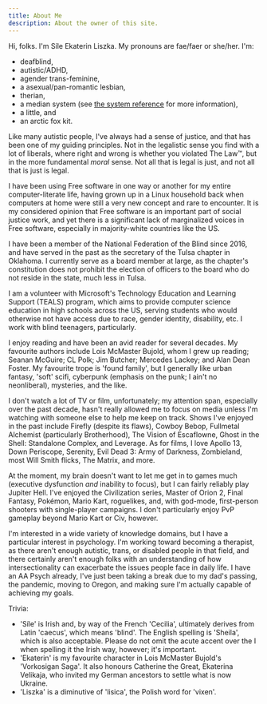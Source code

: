 ```yaml
---
title: About Me
description: About the owner of this site.
---
```

Hi, folks. I'm Síle Ekaterin Liszka. My pronouns are fae/faer or she/her. I'm:

- deafblind,
- autistic/ADHD,
- agender trans-feminine,
- a asexual/pan-romantic lesbian,
- therian,
- a median system (see [the system reference](/system/) for more information),
- a little, and
- an arctic fox kit.

Like many autistic people, I've always had a sense of justice, and that has been one of my guiding principles. Not in the legalistic sense you find with a lot of liberals, where right and wrong is whether you violated The Law™, but in the more fundamental _moral_ sense. Not all that is legal is just, and not all that is just is legal.

I have been using Free software in one way or another for my entire computer-literate life, having grown up in a Linux household back when computers at home were still a very new concept and rare to encounter. It is my considered opinion that Free software is an important part of social justice work, and yet there is a significant lack of marginalized voices in Free software, especially in majority-white countries like the US.

I have been a member of the National Federation of the Blind since 2016, and have served in the past as the secretary of the Tulsa chapter in Oklahoma. I currently serve as a board member at large, as the chapter's constitution does not prohibit the election of officers to the board who do not reside in the state, much less in Tulsa.

I am a volunteer with Microsoft's Technology Education and Learning Support (TEALS) program, which aims to provide computer science education in high schools across the US, serving students who would otherwise not have access due to race, gender identity, disability, etc. I work with blind teenagers, particularly.

I enjoy reading and have been an avid reader for several decades. My favourite authors include Lois McMaster Bujold, whom I grew up reading; Seanan McGuire; CL Polk; Jim Butcher; Mercedes Lackey; and Alan Dean Foster. My favourite trope is 'found family', but I generally like urban fantasy, 'soft' scifi, cyberpunk (emphasis on the punk; I ain't no neonliberal), mysteries, and the like.

I don't watch a lot of TV or film, unfortunately; my attention span, especially over the past decade, hasn't really allowed me to focus on media unless I'm watching with someone else to help me keep on track. Shows I've enjoyed in the past include Firefly (despite its flaws), Cowboy Bebop, Fullmetal Alchemist (particularly Brotherhood), The Vision of Escaflowne, Ghost in the Shell: Standalone Complex, and Leverage. As for films, I love Apollo 13, Down Periscope, Serenity, Evil Dead 3: Army of Darkness, Zombieland, most Will Smith flicks, The Matrix, and more.

At the moment, my brain doesn't want to let me get in to games much (executive dysfunction *and* inability to focus), but I can fairly reliably play Jupiter Hell. I've enjoyed the Civilization series, Master of Orion 2, Final Fantasy, Pokémon, Mario Kart, roguelikes, and, with god-mode, first-person shooters with single-player campaigns. I don't particularly enjoy PvP gameplay beyond Mario Kart or Civ, however.

I'm interested in a wide variety of knowledge domains, but I have a particular interest in psychology. I'm working toward becoming a therapist, as there aren't enough autistic, trans, or disabled people in that field, and there certainly aren't enough folks with an understanding of how intersectionality can exacerbate the issues people face in daily life. I have an AA Psych already, I've just been taking a break due to my dad's passing, the pandemic, moving to Oregon, and making sure I'm actually capable of achieving my goals.

Trivia:
* 'Síle' is Irish and, by way of the French 'Cecilia', ultimately derives from Latin 'caecus', which means 'blind'. The English spelling is 'Sheila', which is also acceptable. Please do not omit the acute accent over the I when spelling it the Irish way, however; it's important.
* 'Ekaterin' is my favourite character in Lois McMaster Bujold's 'Vorkosigan Saga'. It also honours Catherine the Great, Ekaterina Velikaja, who invited my German ancestors to settle what is now Ukraine.
* 'Liszka' is a diminutive of 'lisica', the Polish word for 'vixen'.
